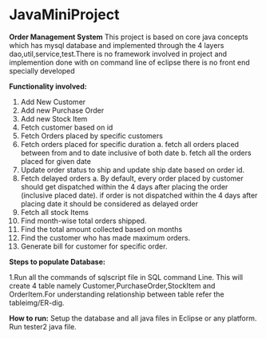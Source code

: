 # JavaMiniProject
**Order Management System**
This project is based on core java concepts which has mysql database and implemented through the 4 layers dao,util,service,test.There is no framework involved in project and implemention done with on command line of eclipse there is no front end specially developed

**Functionality involved:**
1.  Add New Customer  
2.	Add new Purchase Order  
3.	Add new Stock Item  
4.	Fetch customer based on id 
5.	Fetch Orders placed by specific customers
6.	Fetch orders placed for specific duration
    a.	fetch all orders placed between from and to date inclusive of both date
    b.	fetch all the orders placed for given date
7.	Update order status to ship and update ship date based on order id. 
8.	Fetch delayed orders 
    a.	By default, every order placed by customer should get dispatched within the 4 days after placing the order (inclusive placed date). if order is not dispatched within the 4         days after placing date it should be considered as delayed order
9.	Fetch all stock Items
10.	Find month-wise total orders shipped.   
11.	Find the total amount collected based on months
12.	Find the customer who has made maximum orders.  
13. Generate bill for customer for specific order. 


**Steps to populate Database:**

1.Run all the commands of sqlscript file in SQL command Line.
This will create 4 table namely Customer,PurchaseOrder,StockItem and OrderItem.For understanding relationship between table refer the tableimg/ER-dig.


**How to run:**
Setup the database and all java files in Eclipse or any platform. Run tester2 java file. 

 

 
